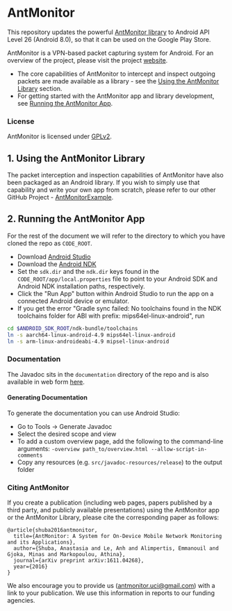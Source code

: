 # AntMonitor
This repository updates the powerful
[AntMonitor library](https://github.com/UCI-Networking-Group/AntMonitor)
to Android API Level 26 (Android 8.0),
so that it can be used on the Google Play Store.

AntMonitor is a VPN-based packet capturing system for Android.
For an overview of the project, please visit the project
[website](http://athinagroup.eng.uci.edu/projects/antmonitor/).

* The core capabilities of AntMonitor to intercept and inspect outgoing
packets are made available as a library - see the
[Using the AntMonitor Library](#using-the-antmonitor-library) section.
* For getting started with the AntMonitor app and library development, see
[Running the AntMonitor App](#running-the-antmonitor-app).

### License
AntMonitor is licensed under
[GPLv2](https://www.gnu.org/licenses/old-licenses/gpl-2.0.html).

## 1. Using the AntMonitor Library
The packet interception and inspection capabilities of AntMonitor have
also been packaged as an Android library. If you wish to simply use
that capability and write your own app from scratch, please refer
to our other GitHub Project -
[AntMonitorExample](https://github.com/UCI-Networking-Group/AntMonitorExample).


## 2. Running the AntMonitor App
For the rest of the document we will refer to the directory to which
you have cloned the repo as `CODE_ROOT`.

* Download [Android Studio](https://developer.android.com/studio/)
* Download the [Android NDK](https://developer.android.com/ndk/downloads/index.html)
* Set the `sdk.dir` and the `ndk.dir` keys found in the
`CODE_ROOT/app/local.properties` file to point to your Android SDK and
Android NDK installation paths, respectively.
* Click the "Run App" button within Android Studio to run the app on a
connected Android device or emulator.
* If you get the error "Gradle sync failed: No toolchains found in the NDK toolchains folder for ABI with prefix: mips64el-linux-android", run
```bash
cd $ANDROID_SDK_ROOT/ndk-bundle/toolchains
ln -s aarch64-linux-android-4.9 mips64el-linux-android
ln -s arm-linux-androideabi-4.9 mipsel-linux-android
```

### Documentation
The Javadoc sits in the `documentation` directory of the repo and is
also available in web form
[here](https://uci-networking-group.github.io/AntMonitor/).

#### Generating Documentation
To generate the documentation you can use Android Studio:
* Go to Tools -> Generate Javadoc
* Select the desired scope and view
* To add a custom overview page, add the following to the command-line
arguments: `-overview path_to/overview.html --allow-script-in-comments`
* Copy any resources (e.g. `src/javadoc-resources/release`) to the output folder

### Citing AntMonitor
If you create a publication (including web pages, papers published by a
third party, and publicly available presentations) using the AntMonitor
app or the AntMonitor Library, please cite the corresponding paper as
follows:

```
@article{shuba2016antmonitor,
  title={AntMonitor: A System for On-Device Mobile Network Monitoring and its Applications},
  author={Shuba, Anastasia and Le, Anh and Alimpertis, Emmanouil and Gjoka, Minas and Markopoulou, Athina},
  journal={arXiv preprint arXiv:1611.04268},
  year={2016}
}
```

We also encourage you to provide us (<antmonitor.uci@gmail.com>) with a
link to your publication. We use this information in reports to our
funding agencies.